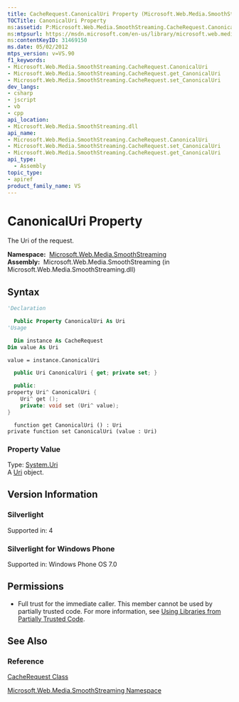 ```yaml
---
title: CacheRequest.CanonicalUri Property (Microsoft.Web.Media.SmoothStreaming)
TOCTitle: CanonicalUri Property
ms:assetid: P:Microsoft.Web.Media.SmoothStreaming.CacheRequest.CanonicalUri
ms:mtpsurl: https://msdn.microsoft.com/en-us/library/microsoft.web.media.smoothstreaming.cacherequest.canonicaluri(v=VS.90)
ms:contentKeyID: 31469150
ms.date: 05/02/2012
mtps_version: v=VS.90
f1_keywords:
- Microsoft.Web.Media.SmoothStreaming.CacheRequest.CanonicalUri
- Microsoft.Web.Media.SmoothStreaming.CacheRequest.get_CanonicalUri
- Microsoft.Web.Media.SmoothStreaming.CacheRequest.set_CanonicalUri
dev_langs:
- csharp
- jscript
- vb
- cpp
api_location:
- Microsoft.Web.Media.SmoothStreaming.dll
api_name:
- Microsoft.Web.Media.SmoothStreaming.CacheRequest.CanonicalUri
- Microsoft.Web.Media.SmoothStreaming.CacheRequest.set_CanonicalUri
- Microsoft.Web.Media.SmoothStreaming.CacheRequest.get_CanonicalUri
api_type:
  - Assembly
topic_type:
- apiref
product_family_name: VS
---
```


# CanonicalUri Property

The Uri of the request.

**Namespace:**  [Microsoft.Web.Media.SmoothStreaming](microsoft-web-media-smoothstreaming-namespace_1.md)  
**Assembly:**  Microsoft.Web.Media.SmoothStreaming (in Microsoft.Web.Media.SmoothStreaming.dll)

## Syntax

```vb
'Declaration

  Public Property CanonicalUri As Uri
'Usage

  Dim instance As CacheRequest
Dim value As Uri

value = instance.CanonicalUri
```

```csharp
  public Uri CanonicalUri { get; private set; }
```

```cpp
  public:
property Uri^ CanonicalUri {
    Uri^ get ();
    private: void set (Uri^ value);
}
```

```jscript
  function get CanonicalUri () : Uri
private function set CanonicalUri (value : Uri)
```

### Property Value

Type: [System.Uri](https://msdn.microsoft.com/library/txt7706a)  
A [Uri](https://msdn.microsoft.com/library/txt7706a) object.  

## Version Information

### Silverlight

Supported in: 4  

### Silverlight for Windows Phone

Supported in: Windows Phone OS 7.0  

## Permissions

  - Full trust for the immediate caller. This member cannot be used by partially trusted code. For more information, see [Using Libraries from Partially Trusted Code](https://msdn.microsoft.com/library/8skskf63).

## See Also

### Reference

[CacheRequest Class](cacherequest-class-microsoft-web-media-smoothstreaming_1.md)

[Microsoft.Web.Media.SmoothStreaming Namespace](microsoft-web-media-smoothstreaming-namespace_1.md)

